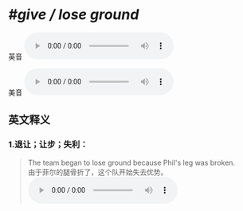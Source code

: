 # ***\#give / lose ground*** 
英音
<audio src="./media/give ground1_AAC.aac" controls="controls"></audio>

美音
<audio src="./media/give ground2_AAC.aac" controls="controls"></audio>



  

英文释义
---
### 1.**退让；让步；失利：**  

 > The team began to lose ground because Phil's leg was broken.  
 > 由于菲尔的腿骨折了，这个队开始失去优势。    
<audio src="./media/ground-6.aac" controls="controls"></audio>


